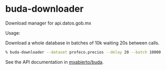 # buda-downloader

Download manager for api.datos.gob.mx

Usage:

Download a whole database in batches of 10k waiting 20s between calls.

```bash
% buda-downloader --dataset profeco.precios --delay 20 --batch 10000
```

See the API documentation in [mxabierto/buda](https://github.com/mxabierto/buda).
